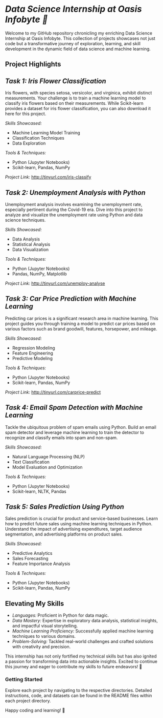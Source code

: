 # *Data Science Internship at Oasis Infobyte 🚀*
Welcome to my GitHub repository chronicling my enriching Data Science Internship at Oasis Infobyte. This collection of projects showcases not just code but a transformative journey of exploration, learning, and skill development in the dynamic field of data science and machine learning.

## **Project Highlights**
## ***Task 1: Iris Flower Classification***
Iris flowers, with species setosa, versicolor, and virginica, exhibit distinct measurements. Your challenge is to train a machine learning model to classify iris flowers based on their measurements. While Scikit-learn provides a dataset for iris flower classification, you can also download it here for this project.

*Skills Showcased:*

- Machine Learning Model Training
- Classification Techniques
- Data Exploration

*Tools & Techniques:*

- Python (Jupyter Notebooks)
- Scikit-learn, Pandas, NumPy

*Project Link:* http://tinyurl.com/iris-classify

## ***Task 2: Unemployment Analysis with Python***
Unemployment analysis involves examining the unemployment rate, especially pertinent during the Covid-19 era. Dive into this project to analyze and visualize the unemployment rate using Python and data science techniques.

*Skills Showcased:*

- Data Analysis
- Statistical Analysis
- Data Visualization

*Tools & Techniques:*

- Python (Jupyter Notebooks)
- Pandas, NumPy, Matplotlib

*Project Link:* http://tinyurl.com/unemploy-analyse

## ***Task 3: Car Price Prediction with Machine Learning***
Predicting car prices is a significant research area in machine learning. This project guides you through training a model to predict car prices based on various factors such as brand goodwill, features, horsepower, and mileage.

*Skills Showcased:*

- Regression Modeling
- Feature Engineering
- Predictive Modeling

*Tools & Techniques:*

- Python (Jupyter Notebooks)
- Scikit-learn, Pandas, NumPy

*Project Link:* http://tinyurl.com/carprice-predict

## ***Task 4: Email Spam Detection with Machine Learning***
Tackle the ubiquitous problem of spam emails using Python. Build an email spam detector and leverage machine learning to train the detector to recognize and classify emails into spam and non-spam.

*Skills Showcased:*

- Natural Language Processing (NLP)
- Text Classification
- Model Evaluation and Optimization

*Tools & Techniques:*

- Python (Jupyter Notebooks)
- Scikit-learn, NLTK, Pandas

## ***Task 5: Sales Prediction Using Python***
Sales prediction is crucial for product and service-based businesses. Learn how to predict future sales using machine learning techniques in Python. Understand the impact of advertising expenditures, target audience segmentation, and advertising platforms on product sales.

*Skills Showcased:*

- Predictive Analytics
- Sales Forecasting
- Feature Importance Analysis

*Tools & Techniques:*

- Python (Jupyter Notebooks)
- Scikit-learn, Pandas, NumPy


## **Elevating My Skills**
- *Languages:* Proficient in Python for data magic.
- *Data Mastery:* Expertise in exploratory data analysis, statistical insights, and impactful visual storytelling.
- *Machine Learning Proficiency:* Successfully applied machine learning techniques to various domains.
- *Problem-Solving:* Tackled real-world challenges and crafted solutions with creativity and precision.

This internship has not only fortified my technical skills but has also ignited a passion for transforming data into actionable insights. Excited to continue this journey and eager to contribute my skills to future endeavors! 🌟

### Getting Started
Explore each project by navigating to the respective directories. Detailed instructions, code, and datasets can be found in the README files within each project directory.

Happy coding and learning! 🚀
